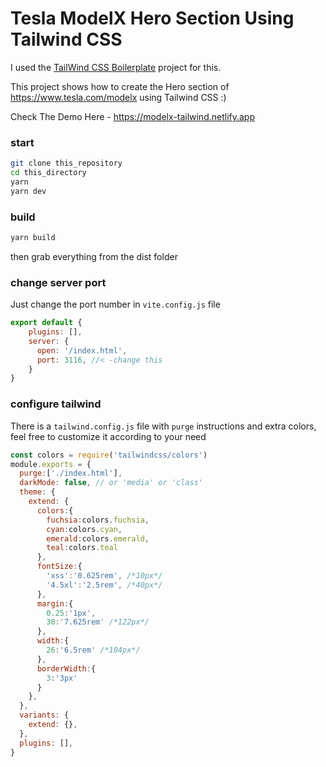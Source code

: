 # Tesla ModelX Hero Section Using Tailwind CSS

I used the [TailWind CSS Boilerplate](https://github.com/hasinhayder/tailwind-boilerplate) project for this. 

This project shows how to create the Hero section of https://www.tesla.com/modelx using Tailwind CSS :)

Check The Demo Here - https://modelx-tailwind.netlify.app


### start
```sh
git clone this_repository
cd this_directory
yarn
yarn dev
```

### build
```sh
yarn build
```

then grab everything from the dist folder

### change server port
Just change the port number in `vite.config.js` file
```javascript
export default {
    plugins: [],
    server: {
      open: '/index.html',
      port: 3116, //< -change this
    }
}

```

### configure tailwind
There is a `tailwind.config.js` file with `purge` instructions and extra colors, feel free to customize it according to your need
```javascript
const colors = require('tailwindcss/colors')
module.exports = {
  purge:['./index.html'],
  darkMode: false, // or 'media' or 'class'
  theme: {
    extend: {
      colors:{
        fuchsia:colors.fuchsia,
        cyan:colors.cyan,
        emerald:colors.emerald,
        teal:colors.teal
      },
      fontSize:{
        'xss':'0.625rem', /*10px*/
        '4.5xl':'2.5rem', /*40px*/
      },
      margin:{
        0.25:'1px',
        30:'7.625rem' /*122px*/
      },
      width:{
        26:'6.5rem' /*104px*/
      },
      borderWidth:{
        3:'3px'
      }
    },
  },
  variants: {
    extend: {},
  },
  plugins: [],
}
```

